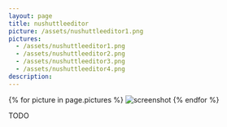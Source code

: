 ```yaml
---
layout: page
title: nushuttleeditor
picture: /assets/nushuttleeditor1.png
pictures:
  - /assets/nushuttleeditor1.png
  - /assets/nushuttleeditor2.png
  - /assets/nushuttleeditor3.png
  - /assets/nushuttleeditor4.png
description:
---
```


{% for picture in page.pictures %}
  ![screenshot]({{picture}})
{% endfor %}

TODO